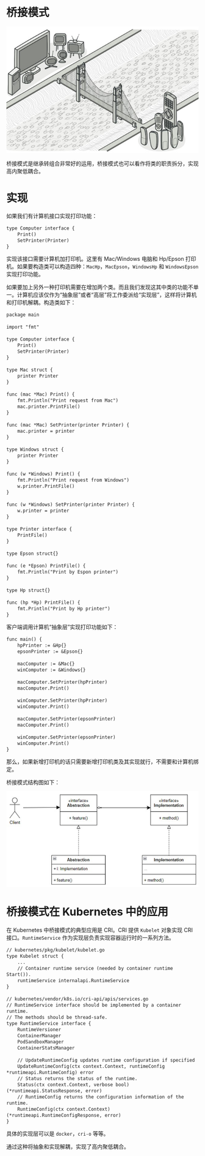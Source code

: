 # 桥接模式

![桥接模式](./images/bridge_pattern/bridge.jpg)

桥接模式是继承转组合非常好的运用，桥接模式也可以看作将类的职责拆分，实现高内聚低耦合。

# 实现

如果我们有计算机接口实现打印功能：
```
type Computer interface {
	Print()
	SetPrinter(Printer)
}
```

实现该接口需要计算机加打印机。这里有 Mac/Windows 电脑和 Hp/Epson 打印机。如果要构造类可以构造四种：`MacHp`，`MacEpson`，`WindowsHp` 和 `WindowsEpson` 实现打印功能。

如果要加上另外一种打印机需要在增加两个类。而且我们发现这其中类的功能不单一。计算机应该仅作为“抽象层”或者“高层”将工作委派给“实现层”，这样将计算机和打印机解耦。构造类如下：
```
package main

import "fmt"

type Computer interface {
	Print()
	SetPrinter(Printer)
}

type Mac struct {
	printer Printer
}

func (mac *Mac) Print() {
	fmt.Println("Print request from Mac")
	mac.printer.PrintFile()
}

func (mac *Mac) SetPrinter(printer Printer) {
	mac.printer = printer
}

type Windows struct {
	printer Printer
}

func (w *Windows) Print() {
	fmt.Println("Print request from Windows")
	w.printer.PrintFile()
}

func (w *Windows) SetPrinter(printer Printer) {
	w.printer = printer
}

type Printer interface {
	PrintFile()
}

type Epson struct{}

func (e *Epson) PrintFile() {
	fmt.Println("Print by Espon printer")
}

type Hp struct{}

func (hp *Hp) PrintFile() {
	fmt.Println("Print by Hp printer")
}
```

客户端调用计算机“抽象层”实现打印功能如下：
```
func main() {
	hpPrinter := &Hp{}
	epsonPrinter := &Epson{}

	macComputer := &Mac{}
	winComputer := &Windows{}

	macComputer.SetPrinter(hpPrinter)
	macComputer.Print()

	winComputer.SetPrinter(hpPrinter)
	winComputer.Print()

	macComputer.SetPrinter(epsonPrinter)
	macComputer.Print()

	winComputer.SetPrinter(epsonPrinter)
	winComputer.Print()
}
```

那么，如果新增打印机的话只需要新增打印机类及其实现就行，不需要和计算机绑定。

桥接模式结构图如下：  

![桥接模式结构图](./images/bridge_pattern/bridge%20structure.jpg)

# 桥接模式在 Kubernetes 中的应用

在 Kubernetes 中桥接模式的典型应用是 CRI。CRI 提供 `Kubelet` 对象实现 CRI 接口。`RuntimeService` 作为实现层负责实现容器运行时的一系列方法。
```
// kubernetes/pkg/kubelet/kubelet.go
type Kubelet struct {
    ...
    // Container runtime service (needed by container runtime Start()).
	runtimeService internalapi.RuntimeService
}

// kubernetes/vendor/k8s.io/cri-api/apis/services.go
// RuntimeService interface should be implemented by a container runtime.
// The methods should be thread-safe.
type RuntimeService interface {
	RuntimeVersioner
	ContainerManager
	PodSandboxManager
	ContainerStatsManager

	// UpdateRuntimeConfig updates runtime configuration if specified
	UpdateRuntimeConfig(ctx context.Context, runtimeConfig *runtimeapi.RuntimeConfig) error
	// Status returns the status of the runtime.
	Status(ctx context.Context, verbose bool) (*runtimeapi.StatusResponse, error)
	// RuntimeConfig returns the configuration information of the runtime.
	RuntimeConfig(ctx context.Context) (*runtimeapi.RuntimeConfigResponse, error)
}
```

具体的实现层可以是 `docker`，`cri-o` 等等。

通过这种将抽象和实现解耦，实现了高内聚低耦合。

